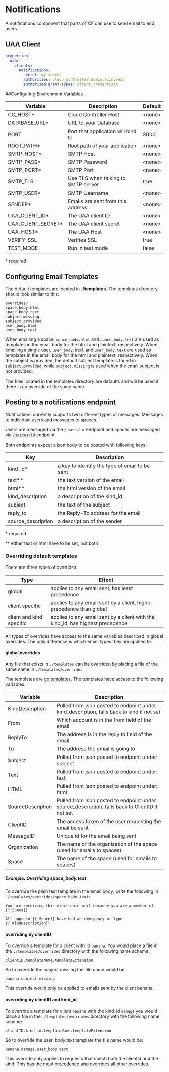 # Notifications

A notifications component that parts of CF can use to send email to end users

## UAA Client

```yaml
properties:
  uaa:
    clients:
      notifications:
        secret: my-secret
        authorities: cloud_controller.admin,scim.read
        authorized-grant-types: client_credentials
```

##Configuring Environment Variables

| Variable            | Description                         | Default  |
| ------------------- | ----------------------------------- | -------- |
| CC_HOST\*           | Cloud Controller Host               | \<none\> |
| DATABASE_URL\*      | URL to your Database                | \<none\> |
| PORT                | Port that application will bind to  | 3000     |
| ROOT_PATH\*         | Root path of your application       | \<none\> |
| SMTP_HOST\*         | SMTP Host                           | \<none\> |
| SMTP_PASS\*         | SMTP Password                       | \<none\> |
| SMTP_PORT\*         | SMTP Port                           | \<none\> |
| SMTP_TLS            | Use TLS when talking to SMTP server | true     |
| SMTP_USER\*         | SMTP Username                       | \<none\> |
| SENDER\*            | Emails are sent from this address   | \<none\> |
| UAA_CLIENT_ID\*     | The UAA client ID                   | \<none\> |
| UAA_CLIENT_SECRET\* | The UAA client secret               | \<none\> |
| UAA_HOST\*          | The UAA Host                        | \<none\> |
| VERIFY_SSL          | Verifies SSL                        | true     |
| TEST_MODE           | Run in test mode                    | false    |

\* required

## Configuring Email Templates
The default templates are located in **./templates**. The templates directory should look similar to this:

	overrides/
	space_body.html
	space_body.text
	subject.missing
	subject.provided
	user_body.html
	user_body.text

When emailing a space, `space_body.html` and `space_body.text` are used as templates in the email body for the html and plaintext, respectively. When emailing a single user, `user_body.html` and `user_body.text` are used as templates in the email body for the html and plaintext, respectively. When the subject is provided, the default subject template is found in `subject.provided`, while `subject.missing` is used when the email subject is not provided.

The files located in the templates directory are defaults and will be used if there is no override of the same name.

## Posting to a notifications endpoint

Notifications currently supports two different types of messages.  Messages to individual users and messages to spaces.

Users are messaged via the `/users/id` endpoint and spaces are messaged via `/spaces/id` endpoint.

Both endpoints expect a json body to be posted with following keys:

| Key                | Description                                    |
| ------------------ | ---------------------------------------------- |
| kind_id\*          | a key to identify the type of email to be sent |
| text\*\*           | the text version of the email                  |
| html\*\*           | the html version of the email                  |
| kind_description   | a description of the kind_id                   |
| subject            | the text of the subject                        |
| reply_to           | the Reply-To address for the email             |
| source_description | a description of the sender                    |

\* required 
 
\*\* either text or html have to be set, not both


### Overriding default templates
There are three types of overrides. 

| Type                     | Effect                                                                         |
| ------------------------ | ------------------------------------------------------------------------------ |
| global                   | applies to any email sent, has least precedence                                |
| client specific          | applies to any email sent by a client, higher precedence than global           |
| client and kind specific | applies to any email sent by a client with the kind_id, has highest precedence |

All types of overrides have access to the same variables described in global overrides.  The only difference is which email types they are applied to.

#### global overrides

Any file that exists in `./templates` can be overriden by placing a file of the same name in `./templates/overrides`.

The templates are [go templates](http://golang.org/pkg/text/template/).  The templates have access to the following variables:

| Variable          | Description                                                                                      |
| ----------------- | ------------------------------------------------------------------------------------------------ |
| KindDescription   | Pulled from json posted to endpoint under: kind_description, falls back to kind if not set       |
| From              | Which account is in the from field of the email                                                  |
| ReplyTo           | The address is in the reply to field of the email                                                |
| To                | The address the email is going to                                                                |
| Subject           | Pulled from json posted to endpoint under: subject                                               |
| Text              | Pulled from json posted to endpoint under: text                                                  |
| HTML              | Pulled from json posted to endpoint under: html                                                  |
| SourceDescription | Pulled from json posted to endpoint under: source_description, falls back to ClientID if not set |
| ClientID          | The access token of the user requesting the email be sent                                        |
| MessageID         | Unique id for the email being sent                                                               |
| Organization      | The name of the organization of the space (used for emails to spaces)                            |
| Space             | The name of the space (used for emails to spaces)                                                |

##### Example: Overriding space_body.text
To override the plain text template in the email body, write the following in `./templates/overrides/space_body.text`:

```
You are receiving this electronic mail because you are a member of {{.Space}}

All apps in {{.Space}} have had an emergency of type {{.KindDescription}}
```

#### overriding by clientID

To override a template for a client with id `banana`. You would place a file in the `./templates/overrides` directory with the following name scheme:

	clientID.templateName.templateExtension
	
So to override the subject.missing the file name would be: 

	banana.subject.missing
	
This override would only be applied to emails sent by the client banana.
	

#### overriding by clientID and kind_id

To override a template for client `banana` with the kind_id `damage` you would place a file in the `./templates/overrides` directory with the following name scheme:

	clientID.kind_id.templateName.templateExtension
	
So to override the user_body.text template the file name would be:

	banana.damage.user_body.text
	
This override only applies to requests that match both the clientId and the kind.  This has the most precedence and overrides all other overrides.

